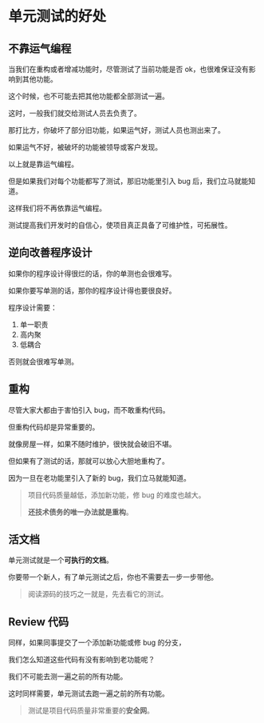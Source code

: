 # 单元测试的好处

## 不靠运气编程

当我们在重构或者增减功能时，尽管测试了当前功能是否 ok，也很难保证没有影响到其他功能。

这个时候，也不可能去把其他功能都全部测试一遍。

这时，一般我们就交给测试人员去负责了。

那打比方，你破坏了部分旧功能，如果运气好，测试人员也测出来了。

如果运气不好，被破坏的功能被领导或客户发现。

以上就是靠运气编程。

但是如果我们对每个功能都写了测试，那旧功能里引入 bug 后，我们立马就能知道。

这样我们将不再依靠运气编程。

测试提高我们开发时的自信心，使项目真正具备了可维护性，可拓展性。

## 逆向改善程序设计

如果你的程序设计得很烂的话，你的单测也会很难写。

如果你要写单测的话，那你的程序设计得也要很良好。

程序设计需要：

1. 单一职责
2. 高内聚
3. 低耦合

否则就会很难写单测。

## 重构

尽管大家大都由于害怕引入 bug，而不敢重构代码。

但重构代码却是异常重要的。

就像房屋一样，如果不随时维护，很快就会破旧不堪。

但如果有了测试的话，那就可以放心大胆地重构了。

因为一旦在老功能里引入了新的 bug，我们立马就能知道。

> 项目代码质量越低，添加新功能，修 bug 的难度也越大。
>
> **还技术债务的唯一办法就是重构**。

## 活文档

单元测试就是一个**可执行的文档**。

你要带一个新人，有了单元测试之后，你也不需要去一步一步带他。

> 阅读源码的技巧之一就是，先去看它的测试。

## Review 代码

同样，如果同事提交了一个添加新功能或修 bug 的分支，

我们怎么知道这些代码有没有影响到老功能呢？

我们不可能去测一遍之前的所有功能。

这时同样需要，单元测试去跑一遍之前的所有功能。

> 测试是项目代码质量非常重要的**安全网**。

